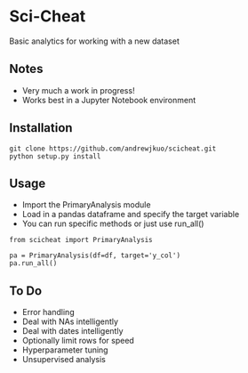 # Sci-Cheat
Basic analytics for working with a new dataset

## Notes
* Very much a work in progress!
* Works best in a Jupyter Notebook environment
## Installation
```
git clone https://github.com/andrewjkuo/scicheat.git
python setup.py install
```
## Usage
* Import the PrimaryAnalysis module
* Load in a pandas dataframe and specify the target variable
* You can run specific methods or just use run_all()
```
from scicheat import PrimaryAnalysis

pa = PrimaryAnalysis(df=df, target='y_col')
pa.run_all()
```
## To Do
* Error handling
* Deal with NAs intelligently
* Deal with dates intelligently
* Optionally limit rows for speed
* Hyperparameter tuning
* Unsupervised analysis
